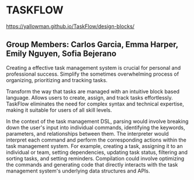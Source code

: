 # TASKFLOW
https://yallowman.github.io/TaskFlow/design-blocks/
## Group Members: Carlos Garcia, Emma Harper, Emily Nguyen, Sofia Bejerano
Creating a effective task management system is crucial for personal and professional success. Simplify the sometimes overwhelming process of organizing, prioritizing and tracking tasks.

Transform the way that tasks are managed with an intuitive block based language. Allows users to create, assign, and track tasks effortlessly. TaskFlow eliminates the need for complex syntax and technical expertise, making it suitable for users of all skill levels.

In the context of the task management DSL, parsing would involve breaking down the user's input into individual commands, identifying the keywords, parameters, and relationships between them. The interpreter would interpret each command and perform the corresponding actions within the task management system. For example, creating a task, assigning it to an individual or team, setting dependencies, updating task status, filtering and sorting tasks, and setting reminders. Compilation could involve optimizing the commands and generating code that directly interacts with the task management system's underlying data structures and APIs.
